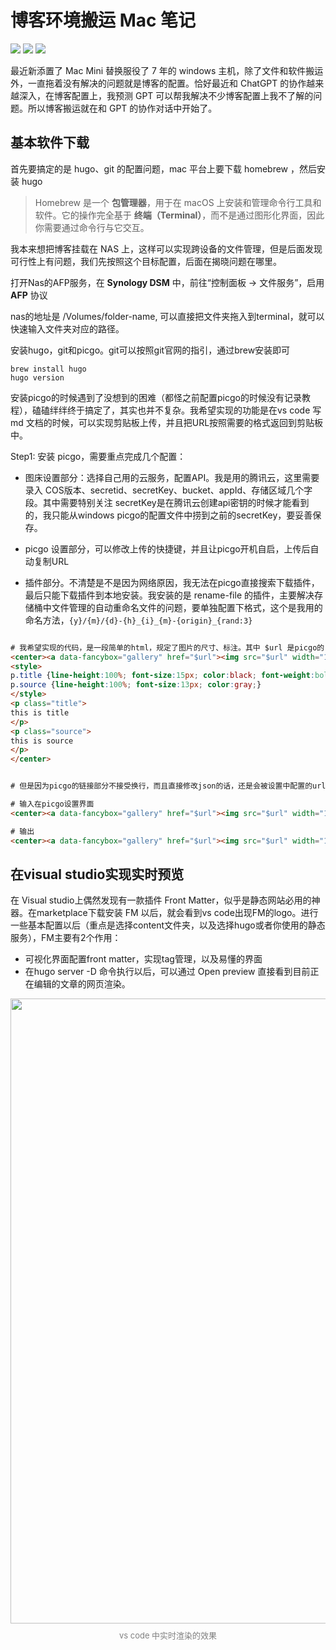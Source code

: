 # 博客环境搬运 Mac 笔记


<!--more-->

<p><img src="https://img.shields.io/badge/last%20modified-2022--0--0-ff69b4?style=flat" > <img src="https://img.shields.io/badge/Words-00-yellow?style=flat" >  <img src="https://img.shields.io/badge/00%20minutes-lightgray?style=flat" ></p>

最近新添置了 Mac Mini 替换服役了 7 年的 windows 主机，除了文件和软件搬运外，一直拖着没有解决的问题就是博客的配置。恰好最近和 ChatGPT 的协作越来越深入，在博客配置上，我预测 GPT 可以帮我解决不少博客配置上我不了解的问题。所以博客搬运就在和 GPT 的协作对话中开始了。

## 基本软件下载

首先要搞定的是 hugo、git 的配置问题，mac 平台上要下载 homebrew ，然后安装 hugo

> Homebrew 是一个 **包管理器**，用于在 macOS 上安装和管理命令行工具和软件。它的操作完全基于 **终端（Terminal）**，而不是通过图形化界面，因此你需要通过命令行与它交互。


我本来想把博客挂载在 NAS 上，这样可以实现跨设备的文件管理，但是后面发现可行性上有问题，我们先按照这个目标配置，后面在揭晓问题在哪里。

打开Nas的AFP服务，在 **Synology DSM** 中，前往“控制面板 -> 文件服务”，启用 **AFP** 协议

nas的地址是 /Volumes/folder-name, 可以直接把文件夹拖入到terminal，就可以快速输入文件夹对应的路径。

安装hugo，git和picgo。git可以按照git官网的指引，通过brew安装即可

```
brew install hugo 
hugo version

```

安装picgo的时候遇到了没想到的困难（都怪之前配置picgo的时候没有记录教程），磕磕绊绊终于搞定了，其实也并不复杂。我希望实现的功能是在vs code 写md 文档的时候，可以实现剪贴板上传，并且把URL按照需要的格式返回到剪贴板中。

Step1: 安装 picgo，需要重点完成几个配置：

* 图床设置部分：选择自己用的云服务，配置API。我是用的腾讯云，这里需要录入 COS版本、secretid、secretKey、bucket、appId、存储区域几个字段。其中需要特别关注 secretKey是在腾讯云创建api密钥的时候才能看到的，我只能从windows picgo的配置文件中捞到之前的secretKey，要妥善保存。

* picgo 设置部分，可以修改上传的快捷键，并且让picgo开机自启，上传后自动复制URL

* 插件部分。不清楚是不是因为网络原因，我无法在picgo直接搜索下载插件，最后只能下载插件到本地安装。我安装的是 rename-file 的插件，主要解决存储桶中文件管理的自动重命名文件的问题，要单独配置下格式，这个是我用的命名方法，`{y}/{m}/{d}-{h}_{i}_{m}-{origin}_{rand:3}` 

``` html

# 我希望实现的代码，是一段简单的html，规定了图片的尺寸、标注。其中 $url 是picgo的自定义链接可以识别的图片链接的替换符。
<center><a data-fancybox="gallery" href="$url"><img src="$url" width="1000"></a>
<style>
p.title {line-height:100%; font-size:15px; color:black; font-weight:bold;}
p.source {line-height:100%; font-size:13px; color:gray;}
</style>
<p class="title">
this is title 
</p>
<p class="source">
this is source
</p>
</center>


# 但是因为picgo的链接部分不接受换行，而且直接修改json的话，还是会被设置中配置的url覆写，所以能实现的效果只可能是下面这样，不含换行符号

# 输入在picgo设置界面
<center><a data-fancybox="gallery" href="$url"><img src="$url" width="1000"></a> <style> p.title {line-height:100%; font-size:15px; color:black; font-weight:bold;} p.source {line-height:100%; font-size:13px; color:gray;} </style> <p class="title"> this is title </p> <p class="source"> this is source </p> </center>

# 输出
<center><a data-fancybox="gallery" href="$url"><img src="$url" width="1000"></a> <style> p.title {line-height:100%; font-size:15px; color:black; font-weight:bold;} p.source {line-height:100%; font-size:13px; color:gray;} </style> <p class="title"> this is title </p> <p class="source"> this is source </p> </center>
```

## 在visual studio实现实时预览

在 Visual studio上偶然发现有一款插件 Front Matter，似乎是静态网站必用的神器。在marketplace下载安装 FM 以后，就会看到vs code出现FM的logo。进行一些基本配置以后（重点是选择content文件夹，以及选择hugo或者你使用的静态服务），FM主要有2个作用：

* 可视化界面配置front matter，实现tag管理，以及易懂的界面
* 在hugo server -D 命令执行以后，可以通过 Open preview 直接看到目前正在编辑的文章的网页渲染。



<center><a data-fancybox="gallery" href="https://images-1319077775.cos.ap-guangzhou.myqcloud.com/2024/12/29-16_02_12-20241229160214_d8d.png"><img src="https://images-1319077775.cos.ap-guangzhou.myqcloud.com/2024/12/29-16_02_12-20241229160214_d8d.png" width="1000"></a>
<style>
p.title {line-height:100%; font-size:15px; color:black; font-weight:bold;}
p.source {line-height:100%; font-size:13px; color:gray;}
</style>
<p class="source">
vs code 中实时渲染的效果
</p>
</center>


